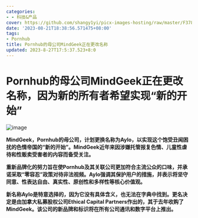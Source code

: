 ```yaml
---
categories:
- - 科技&产品
cover: https://github.com/shangy1yi/picx-images-hosting/raw/master/F378EJKasAAV0G1.415ayk03cmg0.webp
date: '2023-08-21T18:38:56.571475+08:00'
tags:
- Pornhub
title: Pornhub的母公司MindGeek正在更改名称
updated: 2023-8-27T17:5:37.523+8:0
---
```

# Pornhub的母公司MindGeek正在更改名称，因为新的所有者希望实现“新的开始”

<img src="https://github.com/shangy1yi/picx-images-hosting/raw/master/image.ps1fpuc1sog.webp" alt="image" />

**MindGeek，Pornhub的母公司，计划更换名称为Aylo，以实现这个饱受丑闻困扰的色情帝国的“新的开始”。MindGeek近年来因涉嫌托管报复色情、儿童性虐待和性贩卖受害者的内容而备受关注。**

**重新品牌化的努力旨在使Pornhub及其关联公司更加符合主流公众的口味，并承诺采取“零容忍”政策对待非法视频。Aylo强调其保护用户的措施，并表示将坚守同意、性表达自由、真实性、原创性和多样性等核心价值观。**

**新名称Aylo是特意选择的，因为它没有具体含义，也无法在字典中找到。更名决定是由加拿大私募股权公司Ethical Capital Partners作出的，其于去年收购了MindGeek。该公司的新品牌和标识将在所有公司通讯和数字平台上推出。**

